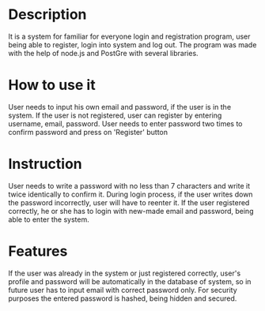 # Description
It is a system for familiar for everyone login and registration program, user being able to register, login into system and log out. The program was made with the help of node.js and PostGre with several libraries.

# How to use it
User needs to input his own email and password, if the user is in the system. If the user is not registered, user can register by entering username, email, password. User needs to enter password two times to confirm password and press on 'Register' button

# Instruction
User needs to write a password with no less than 7 characters and write it twice identically to confirm it. During login process, if the user writes down the password incorrectly, user will have to reenter it. If the user registered correctly, he or she has to login with new-made email and password, being able to enter the system.

# Features
If the user was already in the system or just registered correctly, user's profile and password will be automatically in the database of system, so in future user has to input email with correct password only. For security purposes the entered password is hashed, being hidden and secured.
